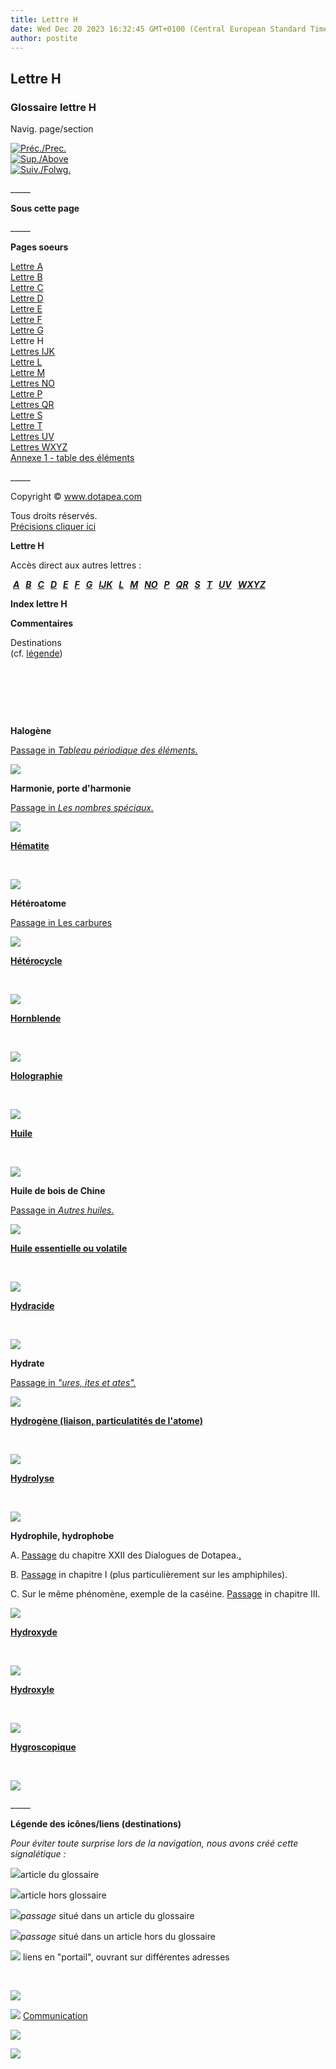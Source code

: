 ```yaml
---
title: Lettre H
date: Wed Dec 20 2023 16:32:45 GMT+0100 (Central European Standard Time)
author: postite
---
```


## Lettre H
### Glossaire lettre H
 Navig. page/section

[![Préc./Prec.](_derived/back_cmp_themenoir010_back.gif)](g.html)  
[![Sup./Above](_derived/up_cmp_themenoir010_up.gif)](glossaire.html)  
[![Suiv./Folwg.](_derived/next_cmp_themenoir010_next.gif)](ijk.html)

\_\_\_\_\_

**Sous cette page**

\_\_\_\_\_

**Pages soeurs**

[Lettre A](a.html)  
[Lettre B](b.html)  
[Lettre C](c.html)  
[Lettre D](d.html)  
[Lettre E](e.html)  
[Lettre F](f.html)  
[Lettre G](g.html)  
Lettre H  
[Lettres IJK](ijk.html)  
[Lettre L](l.html)  
[Lettre M](m.html)  
[Lettres NO](no.html)  
[Lettre P](p.html)  
[Lettres QR](qr.html)  
[Lettre S](s.html)  
[Lettre T](t.html)  
[Lettres UV](uv.html)  
[Lettres WXYZ](wxyz.html)  
[Annexe 1 - table des éléments](annexe1.html)

\_\_\_\_\_

Copyright © www.dotapea.com

Tous droits réservés.  
[Précisions cliquer ici](droitscopie.html)

**Lettre H**

Accès direct aux autres lettres :

 **_[A](a.html)   [B](b.html)   [C](c.html)   [D](d.html)   [E](e.html)   [F](f.html)   [G](g.html)   [IJK](ijk.html)   [L](l.html)   [M](m.html)   [NO](no.html)   [P](p.html)   [QR](qr.html)   [S](s.html)   [T](t.html)   [UV](uv.html)   [WXYZ](wxyz.html)_**

**Index lettre H**

**Commentaires**

Destinations  
(cf. [légende](h.html#legendeicones))

 

 

 

**Halogène**

[Passage in _Tableau périodique des éléments._](annexe1.html#halogene)

[![](images/lienpassagearticle.gif)](annexe1.html#halogene)

**Harmonie, porte d'harmonie**

[Passage in _Les nombres spéciaux._](nombresspeciaux.html#portedharmonie)

[![](images/lienpassagearticle.gif)](nombresspeciaux.html#portedharmonie)

**[Hématite](hematite.html)**

 

[![](images/lienpagegloss.gif)](hematite.html)

**Hétéroatome**

[Passage in Les carbures](carbure.html#heteroatome)

[![](images/lienpassagegloss.gif)](carbure.html#heteroatome)

**[Hétérocycle](heterocycle.html)**

 

[![](images/lienpagegloss.gif)](heterocycle.html)

**[Hornblende](hornblende.html)**

 

[![](images/lienpagegloss.gif)](hornblende.html)

**[Holographie](chap14holographie.html)**

 

[![](images/lienpagegloss.gif)](chap14holographie.html)

**[Huile](huile.html)**

 

[![](images/lienpagegloss.gif)](huile.html)

**Huile de bois de Chine**

[Passage in _Autres huiles._](autreshuiles.html#lhuiledeboisdechine)

[![](images/lienpassagearticle.gif)](autreshuiles.html#lhuiledeboisdechine)

**[Huile essentielle ou volatile](huileessentielle.html)**

 

[![](images/lienpagegloss.gif)](huileessentielle.html)

**[Hydracide](hydracide.html)**

 

[![](images/lienpagegloss.gif)](hydracide.html)

**Hydrate**

[Passage in _"ures, ites et ates"._](uresiresates.html#leshydratesinuresiresetates)

[![](images/lienpassagearticle.gif)](uresiresates.html#leshydratesinuresiresetates)

**[Hydrogène (liaison, particulatités de l'atome)](liaisons.html#hydrogene)**

 

[![](images/lienpassagearticle.gif)](liaisons.html#hydrogene)

**[Hydrolyse](hydrolyse.html)**

 

[![](images/lienpagegloss.gif)](hydrolyse.html)

**Hydrophile, hydrophobe**

A. [Passage](chap22mouillage.html#hydrophilephobe) du chapitre XXII des Dialogues de Dotapea.[.](chap22mouillage.html)

B. [Passage](chap01liants.html#polariteamphiphile) in chapitre I (plus particulièrement sur les amphiphiles).

C. Sur le même phénomène, exemple de la caséine. [Passage](chap03caseine.html#micellecaseine) in chapitre III.

![](images/lienportail.gif)

**[Hydroxyde](hydroxyde.html)**

 

[![](images/lienpagegloss.gif)](hydroxyde.html)

**[Hydroxyle](hydroxyle.html)**

 

[![](images/lienpagegloss.gif)](hydroxyle.html)

**[Hygroscopique](hygroscopique.html)**

 

[![](images/lienpagegloss.gif)](hygroscopique.html)

\_\_\_\_\_

**Légende des icônes/liens (destinations)**

_Pour éviter toute surprise lors de la navigation, nous avons créé cette signalétique :_

![](images/lienpagegloss.gif)article du glossaire

![](images/lienarticle.gif)article hors glossaire

![](images/lienpassagegloss.gif)_passage_ situé dans un article du glossaire

![](images/lienpassagearticle.gif)_passage_ situé dans un article hors du glossaire

 ![](images/lienportail.gif) liens en "portail", ouvrant sur différentes adresses



 

 ![](images/transparent122x1.gif)

![](images/flechebas.gif) [Communication](http://www.artrealite.com/annonceurs.htm) 

[![](https://cbonvin.fr/sites/regie.artrealite.com/visuels/campagne1.png)](index-2.html#20131014)

![](https://cbonvin.fr/sites/regie.artrealite.com/visuels/campagne2.png)